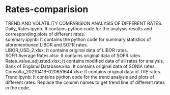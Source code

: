 # Rates-comparision
TREND AND VOLATILITY COMPARISION ANALYSIS OF DIFFERENT RATES.<br>
Daily_Rates.ipynb: It contains python code for the analysis results and corresponding plots of different rates.<br>
summary.ipynb: It contains the python code for summary statistics of aforementioned LIBOR and SOFR rates.<br>
LIBOR_USD_2.xlsx: It contains original data of LIBOR rates.<br>
SOFR Average Rates.xlsx: It contains original data of SOFR rates.<br>
Rates_value_adjusted.xlsx: It contains modified data of all rates for analysis.<br>
Bank of England Database.xlsx: It contains original data of SONIA rates.<br>
Consulta_20210419-020651644.xlsx: It contains original data of TIIE rates.<br>
Trend.ipynb: It contains python code for the trend analysis and plots of different rates. Replace the column names to get trend line of different rates in the code.<br>
